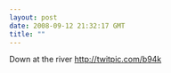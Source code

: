 ```yaml
---
layout: post
date: 2008-09-12 21:32:17 GMT
title: ""
---
```

Down at the river http://twitpic.com/b94k